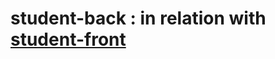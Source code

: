 # student-back : in relation with [student-front](https://github.com/othman-bouazzaoui/student-front)
